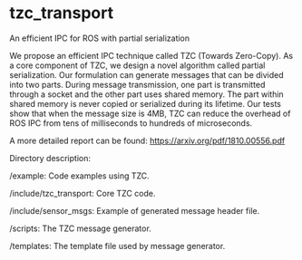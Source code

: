 # tzc_transport
An efficient IPC for ROS with partial serialization

We propose an efficient IPC technique called TZC (Towards Zero-Copy). As a core component of TZC, we design a novel algorithm called partial serialization. Our formulation can generate messages that can be divided into two parts. During message transmission, one part is transmitted through a socket and the other part uses shared memory. The part within shared memory is never copied or serialized during its lifetime. Our tests show that when the message size is 4MB, TZC can reduce the overhead of ROS IPC from tens of milliseconds to hundreds of microseconds.

A more detailed report can be found: https://arxiv.org/pdf/1810.00556.pdf

Directory description:

/example: Code examples using TZC.

/include/tzc_transport: Core TZC code.

/include/sensor_msgs: Example of generated message header file.

/scripts: The TZC message generator.

/templates: The template file used by message generator.
